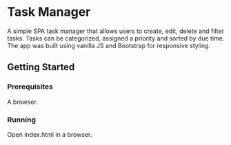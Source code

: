 # Task Manager
A simple SPA task manager that allows users to create, edit, delete and filter tasks.
Tasks can be categorized, assigned a priority and sorted by due time.
The app was built using vanilla JS and Bootstrap for responsive styling.

## Getting Started
### Prerequisites
A browser.
### Running
Open index.html in a browser.
